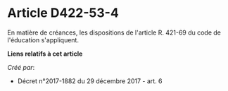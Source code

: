 # Article D422-53-4

En matière de créances, les dispositions de l'article R. 421-69 du code de l'éducation s'appliquent.

**Liens relatifs à cet article**

_Créé par_:

  - Décret n°2017-1882 du 29 décembre 2017 - art. 6
